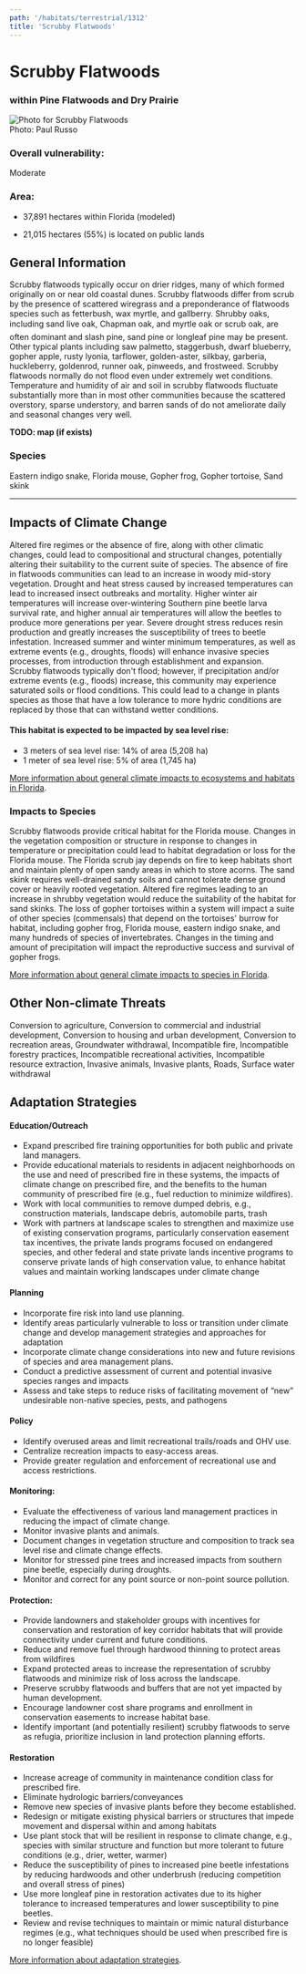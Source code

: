 ```yaml
---
path: '/habitats/terrestrial/1312'
title: 'Scrubby Flatwoods'
---
```


# Scrubby Flatwoods

### within Pine Flatwoods and Dry Prairie

<div id="TopSection">

<div class="header-photo"><img src="1312.jpg" alt="Photo for Scrubby Flatwoods"/>
<figcaption>Photo: Paul Russo</figcaption></div>

<div>

### Overall vulnerability:

<div class="vulnerability vulnerability-moderate">Moderate</div>

### Area:

-   37,891 hectares within Florida (modeled)

-   21,015 hectares (55%) is located on public lands



</div>
</div>

## General Information

Scrubby flatwoods typically occur on drier ridges, many of which formed originally on or near old coastal dunes. Scrubby flatwoods differ from scrub by the presence of scattered wiregrass and a preponderance of flatwoods species such as fetterbush, wax myrtle, and gallberry. Shrubby oaks, including sand live oak, Chapman oak, and myrtle oak or scrub oak, are often dominant and slash pine, sand pine or longleaf pine may be present. Other typical plants including saw palmetto, staggerbush, dwarf blueberry, gopher apple, rusty lyonia, tarflower, golden-aster, silkbay, garberia, huckleberry, goldenrod, runner oak, pinweeds, and frostweed.  Scrubby flatwoods normally do not flood even under extremely wet conditions. Temperature and humidity of air and soil in scrubby flatwoods fluctuate substantially more than in most other communities because the scattered overstory, sparse understory, and barren sands of do not ameliorate daily and seasonal changes very well.



**TODO: map (if exists)**

### Species

Eastern indigo snake, Florida mouse, Gopher frog, Gopher tortoise, Sand skink

<hr />

## Impacts of Climate Change

Altered fire regimes or the absence of fire, along with other climatic changes, could lead to compositional and structural changes, potentially altering their suitability to the current suite of species.  The absence of fire in flatwoods communities can lead to an increase in woody mid-story vegetation.  Drought and heat stress caused by increased temperatures can lead to increased insect outbreaks and mortality. Higher winter air temperatures will increase over-wintering Southern pine beetle larva survival rate, and higher annual air temperatures will allow the beetles to produce more generations per year. Severe drought stress reduces resin production and greatly increases the susceptibility of trees to beetle infestation.  Increased summer and winter minimum temperatures, as well as extreme events (e.g., droughts, floods) will enhance invasive species processes, from introduction through establishment and expansion.  Scrubby flatwoods typically don't flood; however, if precipitation and/or extreme events  (e.g., floods) increase, this community may experience saturated soils or flood conditions.  This could lead to a change in plants species as those that have a low tolerance to more hydric conditions are replaced by those that can withstand wetter conditions.


#### This habitat is expected to be impacted by sea level rise:

- 3 meters of sea level rise: 14% of area (5,208 ha)
- 1 meter of sea level rise: 5% of area (1,745 ha)
    

[More information about general climate impacts to ecosystems and habitats in Florida](/impacts/habitats).

### Impacts to Species

Scrubby flatwoods provide critical habitat for the Florida mouse. Changes in the vegetation composition or structure in response to changes in temperature or precipitation could lead to habitat degradation or loss for the Florida mouse.  The Florida scrub jay depends on fire to keep habitats short and maintain plenty of open sandy areas in which to store acorns.  The sand skink requires well-drained sandy soils and cannot tolerate dense ground cover or heavily rooted vegetation.  Altered fire regimes leading to an increase in shrubby vegetation would reduce the suitability of the habitat for sand skinks.  The loss of gopher tortoises within a system will impact a suite of other species (commensals) that depend on the tortoises' burrow for habitat, including gopher frog, Florida mouse, eastern indigo snake, and many hundreds of species of invertebrates.  Changes in the timing and amount of precipitation will impact the reproductive success and survival of gopher frogs.

[More information about general climate impacts to species in Florida](/impacts/species).

## Other Non-climate Threats

Conversion to agriculture, Conversion to commercial and industrial development, Conversion to housing and urban development, Conversion to recreation areas, Groundwater withdrawal, Incompatible fire, Incompatible forestry practices, Incompatible recreational activities, Incompatible resource extraction, Invasive animals, Invasive plants, Roads, Surface water withdrawal

## Adaptation Strategies

#### Education/Outreach

- Expand prescribed fire training opportunities for both public and private land managers.
- Provide educational materials to residents in adjacent neighborhoods on the use and need of prescribed fire in these systems, the impacts of climate change on prescribed fire, and the benefits to the human community of prescribed fire (e.g., fuel reduction to minimize wildfires).
- Work with local communities to remove dumped debris, e.g., construction materials, landscape debris, automobile parts, trash
- Work with partners at landscape scales to strengthen and maximize use of existing conservation programs, particularly conservation easement tax incentives, the private lands programs focused on endangered species, and other federal and state private lands incentive programs to conserve private lands of high conservation value, to enhance habitat values and maintain working landscapes under climate change


#### Planning

- Incorporate fire risk into land use planning.
- Identify areas particularly vulnerable to loss or transition under climate change and develop management strategies and approaches for adaptation
- Incorporate climate change considerations into new and future revisions of species and area management plans.
- Conduct a predictive assessment of current and potential invasive species ranges and impacts
- Assess and take steps to reduce risks of facilitating movement of “new” undesirable non-native species, pests, and pathogens


#### Policy

- Identify overused areas and limit recreational trails/roads and OHV use.
- Centralize recreation impacts to easy-access areas.
- Provide greater regulation and enforcement of recreational use and access restrictions.


#### Monitoring: 

- Evaluate the effectiveness of various land management practices in reducing the impact of climate change.
- Monitor invasive plants and animals.
- Document changes in vegetation structure and composition to track sea level rise and climate change effects.
- Monitor for stressed pine trees and increased impacts from southern pine beetle, especially during droughts.
- Monitor and correct for any point source or non-point source pollution.


#### Protection:  

- Provide landowners and stakeholder groups with incentives for conservation and restoration of key corridor habitats that will provide connectivity under current and future conditions.
- Reduce and remove fuel through hardwood thinning to protect areas from wildfires
- Expand protected areas to increase the representation of scrubby flatwoods and minimize risk of loss across the landscape.
- Preserve scrubby flatwoods and buffers that are not yet impacted by human development.
- Encourage landowner cost share programs and enrollment in conservation easements to increase habitat base.
- Identify important (and potentially resilient) scrubby flatwoods to serve as refugia, prioritize inclusion in land protection planning efforts.


#### Restoration

- Increase acreage of community in maintenance condition class for prescribed fire.
- Eliminate hydrologic barriers/conveyances
- Remove new species of invasive plants before they become established.
- Redesign or mitigate existing physical barriers or structures that impede movement and dispersal within and among habitats
- Use plant stock that will be resilient in response to climate change, e.g., species with similar structure and function but more tolerant to future conditions (e.g., drier, wetter, warmer)
- Reduce the susceptibility of pines to increased pine beetle infestations by reducing hardwoods and other underbrush (reducing competition and overall stress of pines)
- Use more longleaf pine in restoration activates due to its higher tolerance to increased temperatures and lower susceptibility to pine beetles.
- Review and revise techniques to maintain or mimic natural disturbance regimes (e.g., what techniques should be used when prescribed fire is no longer feasible)




[More information about adaptation strategies](/strategies).


